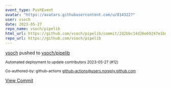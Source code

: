 ```yaml
---
event_type: PushEvent
avatar: "https://avatars.githubusercontent.com/u/814322?"
user: vsoch
date: 2023-05-27
repo_name: vsoch/pipelib
html_url: https://github.com/vsoch/pipelib/commit/2d2bbc14d26e69247e1bd87be5184527665ce116
repo_url: https://github.com/vsoch/pipelib
---
```


<a href='https://github.com/vsoch' target='_blank'>vsoch</a> pushed to <a href='https://github.com/vsoch/pipelib' target='_blank'>vsoch/pipelib</a>

<small>Automated deployment to update contributors 2023-05-27 (#12)

Co-authored-by: github-actions <github-actions@users.noreply.github.com></small>

<a href='https://github.com/vsoch/pipelib/commit/2d2bbc14d26e69247e1bd87be5184527665ce116' target='_blank'>View Commit</a>